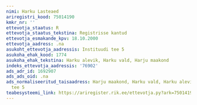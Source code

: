 ```yaml
---
nimi: Harku Lasteaed
ariregistri_kood: 75014190
kmkr_nr: ''
ettevotja_staatus: R
ettevotja_staatus_tekstina: Registrisse kantud
ettevotja_esmakande_kpv: 18.10.2000
ettevotja_aadress: .na
asukoht_ettevotja_aadressis: Instituudi tee 5
asukoha_ehak_kood: 1774
asukoha_ehak_tekstina: Harku alevik, Harku vald, Harju maakond
indeks_ettevotja_aadressis: '76902'
ads_adr_id: 1692907
ads_ads_oid: .na
ads_normaliseeritud_taisaadress: Harju maakond, Harku vald, Harku alevik, Instituudi
  tee 5
teabesysteemi_link: https://ariregister.rik.ee/ettevotja.py?ark=75014190&ref=rekvisiidid
---
```

